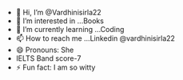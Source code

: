 - 👋 Hi, I’m @Vardhinisirla22
- 👀 I’m interested in ...Books
- 🌱 I’m currently learning ...Coding
- 📫 How to reach me ...Linkedin @vardhinisirla22
- 😄 Pronouns: She
- IELTS Band score-7
- ⚡ Fun fact: I am so witty

<!---
Vardhinisirla22/Vardhinisirla22 is a ✨ special ✨ repository because its `README.md` (this file) appears on your GitHub profile.
You can click the Preview link to take a look at your changes.
--->
